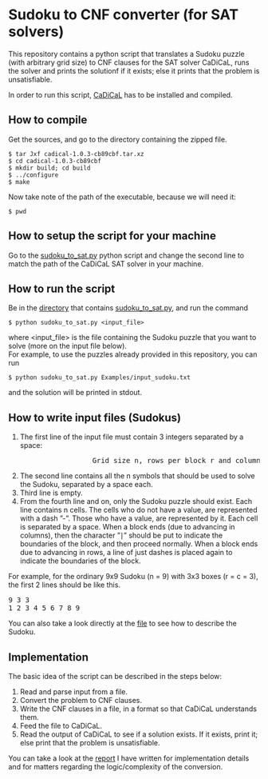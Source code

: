 # Sudoku to CNF converter (for SAT solvers)

This repository contains a python script that translates a Sudoku puzzle (with arbitrary grid size) to CNF clauses for the SAT solver CaDiCaL, runs the solver and prints the solutionf if it exists; else it prints that the problem is unsatisfiable.

In order to run this script, [CaDiCaL](http://fmv.jku.at/cadical/) has to be installed and compiled.

## How to compile

Get the sources, and go to the directory containing the zipped file.
```shell
$ tar Jxf cadical-1.0.3-cb89cbf.tar.xz
$ cd cadical-1.0.3-cb89cbf
$ mkdir build; cd build
$ ../configure
$ make
```

Now take note of the path of the executable, because we will need it:
```shell
$ pwd
````


## How to setup the script for your machine

Go to the [sudoku_to_sat.py](Sudoku_to_SAT/sudoku_to_sat.py) python script and change the second line to match the path of the CaDiCaL SAT solver in your machine.



## How to run the script

Be in the [directory](Sudoku_to_SAT) that contains [sudoku_to_sat.py](Sudoku_to_SAT/sudoku_to_sat.py), and run the command
```shell
$ python sudoku_to_sat.py <input_file>
```

where <input_file> is the file containing the Sudoku puzzle that you want to solve (more on the input file below).  
For example, to use the puzzles already provided in this repository, you can run
```shell
$ python sudoku_to_sat.py Examples/input_sudoku.txt
```
and the solution will be printed in stdout.



## How to write input files (Sudokus)

1. The first line of the input file must contain 3 integers separated by a space:  
<pre>                    Grid size n, rows per block r and columns per block c. </pre>
2. The second line contains all the n symbols that should be used to solve the Sudoku, separated by a space each.
3. Third line is empty.
4. From the fourth line and on, only the Sudoku puzzle should exist. Each line contains n cells. The cells who do not have a value, are represented with a dash ”-”. Those who have a value, are represented by it. Each cell is separated by a space. When a block ends (due to advancing in columns), then the character ”∣” should be put to indicate the boundaries of the block, and then proceed normally. When a block ends due to advancing in rows, a line of just dashes is placed again to indicate the boundaries of the block.  


For example, for the ordinary 9x9 Sudoku (n = 9) with 3x3 boxes (r = c = 3), the first 2 lines should be like this.
<pre>
9 3 3
1 2 3 4 5 6 7 8 9
</pre>  
You can also take a look directly at the [file](Sudoku_to_SAT/Examples/input_sudoku.txt) to see how to describe the Sudoku.



## Implementation

The basic idea of the script can be described in the steps below:  
1. Read and parse input from a file.
2. Convert the problem to CNF clauses.
3. Write the CNF clauses in a file, in a format so that CaDiCaL understands them.
4. Feed the file to CaDiCaL.
5. Read the output of CaDiCaL to see if a solution exists. If it exists, print it; else print that the problem is unsatisfiable.


You can take a look at the [report](Sudoku_to_SAT/report.pdf) I have written for implementation details and for matters regarding the logic/complexity of the conversion.

